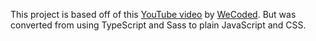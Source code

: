 This project is based off of this [YouTube video](https://www.youtube.com/watch?v=Ml-B-W91gtw) by [WeCoded](https://www.youtube.com/@WeCoded). But was converted from using TypeScript and Sass to plain JavaScript and CSS.